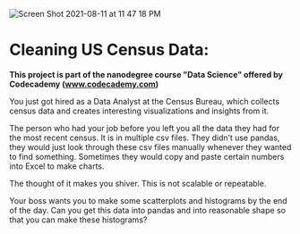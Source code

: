 ![Screen Shot 2021-08-11 at 11 47 18 PM](https://user-images.githubusercontent.com/80420919/129130730-dce5f861-f73b-401b-9dd7-f6fd0605f212.png)
# Cleaning US Census Data:

**This project is part of the nanodegree course "Data Science" offered by Codecademy (www.codecademy.com)**

You just got hired as a Data Analyst at the Census Bureau, which collects census data and creates interesting visualizations and insights from it.

The person who had your job before you left you all the data they had for the most recent census. It is in multiple csv files. They didn’t use pandas, they would just look through these csv files manually whenever they wanted to find something. Sometimes they would copy and paste certain numbers into Excel to make charts.

The thought of it makes you shiver. This is not scalable or repeatable.

Your boss wants you to make some scatterplots and histograms by the end of the day. Can you get this data into pandas and into reasonable shape so that you can make these histograms?
